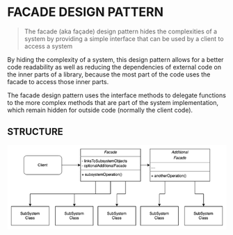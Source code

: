 # FACADE DESIGN PATTERN

> The facade (aka façade) design pattern hides the complexities of a system by providing a simple interface that can be used by a client to access a system

By hiding the complexity of a system, this design pattern allows for a better code readability as well as reducing the dependencies
of external code on the inner parts of a library, because the most part of the code uses the facade to access those inner parts.

The facade design pattern uses the interface methods to delegate functions to the more complex methods that are part of the system
implementation, which remain hidden for outside code (normally the client code).

## STRUCTURE

<img src="../../media/facade.png" alt="Facade patterns">

